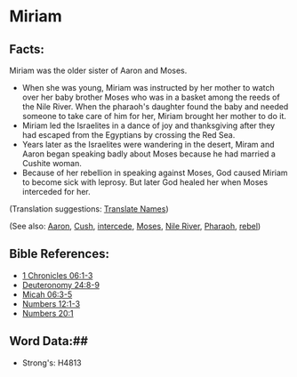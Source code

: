 # Miriam #

## Facts: ##

Miriam was the older sister of Aaron and Moses.

* When she was young, Miriam was instructed by her mother to watch over her baby brother Moses who was in a basket among the reeds of the Nile River. When the pharaoh's daughter found the baby and needed someone to take care of him for her, Miriam brought her mother to do it.
* Miriam led the Israelites in a dance of joy and thanksgiving after they had escaped from the Egyptians by crossing the Red Sea.
* Years later as the Israelites were wandering in the desert, Miram and Aaron began speaking badly about Moses because he had married a Cushite woman.
* Because of her rebellion in speaking against Moses, God caused Miriam to become sick with leprosy. But later God healed her when Moses interceded for her.

(Translation suggestions: [Translate Names](rc://en/ta/man/translate/translate-names))

(See also: [Aaron](aaron.md), [Cush](cush.md), [intercede](../kt/intercede.md), [Moses](moses.md), [Nile River](nileriver.md), [Pharaoh](pharaoh.md), [rebel](../other/rebel.md))

## Bible References: ##

* [1 Chronicles 06:1-3](rc://en/tn/help/1ch/06/01)
* [Deuteronomy 24:8-9](rc://en/tn/help/deu/24/08)
* [Micah 06:3-5](rc://en/tn/help/mic/06/03)
* [Numbers 12:1-3](rc://en/tn/help/num/12/01)
* [Numbers 20:1](rc://en/tn/help/num/20/01)

## Word Data:##

* Strong's: H4813

